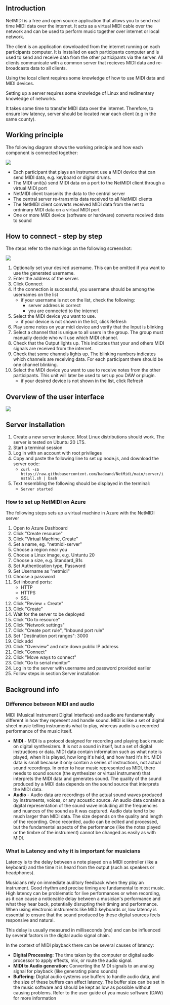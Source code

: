 
## Introduction

NetMIDI is a free and open source application that allows you to send real time MIDI data over the internet. It acts as a virtual MIDI cable over the network and can be used to perform music together over internet or local network.

The client is an application downloaded from the internet running on each participants computer. It is installed on each participants computer and is used to send and receive data from the other participants via the server. All clients communicate with a common server that recieves MIDI data and re-broadcasts data to all clients.

Using the local client requires some knowledge of how to use MIDI data and MIDI devices.

Setting up a server requires some knowledge of Linux and redimentary knowledge of networks. 

It takes some time to transfer MIDI data over the internet. Therefore, to ensure low latency, server should be located near each client (e.g in the same county).

## Working principle
The following diagram shows the working principle and how each component is connected together:

![](resources/Communication.png)

- Each participant that plays an instrument use a MIDI device that can send MIDI data, e.g. keyboard or digital drums.
- The MIDI unit(s) send MIDI data on a port to the NetMIDI client through a virtual MIDI port
- NetMIDI client transmits the data to the central server
- The central server re-transmits data received to all NetMIDI clients
- The NetMIDI client converts received MIDI data from the net to ordninary MIDI data on a virtual MIDI port
- One or more MIDI device (software or hardware) converts received data to sound



## How to connect - step by step

The steps refer to the markings on the following screenshot:


![](resources/how-to-connect.png)


1. Optionally set your desired username. This can be omitted if you want to use the generated username.
2. Enter the address of the server.
3. Click Connect
4. If the connection is successful, you username should be among the usernames on the list
	- if your username is not on the list, check the following:
		- server address is correct
		- you are connected to the internet
5. Select the MIDI device you want to use.
	- if your device is not shown in the list, click Refresh
6. Play some notes on your midi device and verify that the Input is blinking
7. Select a channel that is unique to all users in the group. The group must manually decide who will use which MIDI channel.
8. Check that the Output lights up. This indicates that your and others MIDI signals are received from the internet.
9. Check that some channels lights up. The blinking numbers indicates which channels are receiving data. For each participant there should be one channel blinking.
10. Select the MIDI device you want to use to receive notes from the other participants. This unit will later be used to set up you DAW or plugin.
	- if your desired device is not shown in the list, click Refresh
## Overview of the user interface

![](resources/client-max-main-window.png)




## Server installation



1. Create a new server instance. Most Linux distributions should work. The server is tested on Ubuntu 20 LTS.
2. Start a terminal session
3. Log in with an account with root privileges
4. Copy and paste the following line to set up node.js, and download the server code:
	- ```curl -sS https://raw.githubusercontent.com/badeand/NetMidi/main/server/install.sh | bash```
5. Text resembling the following should be displayed in the terminal:
	- ```Server started```





### How to set up NetMIDI on Azure

The following steps sets up a virtual machine in Azure with the NetMIDI server

1. Open to Azure Dashboard
2. Click "Create resource"
3. Click "Virtual Machine, Create"
4. Set a name, eg. "netmidi-server"
5. Choose a region near you
6. Choose a Linux image, e.g. Untuntu 20
7. Choose a size, e.g. Standard_B1s
8. Set Authentication type, Password
9. Set Username as "netmidi"
10. Choose a password
11. Set inbound ports:
	- HTTP
	- HTTPS
	- SSL
12. Click "Review + Create"
13. Click "Create"
14. Wait for the server to be deployed
15. Click "Go to resource"
16. Click "Network settings"
17. Click "Create port rule", "Inbound port rule"
19. Set "Destination port ranges": 3000
20. Click add
21. Click "Overview" and note down public IP address
22. Click "Connect"
23. Click "Move ways to connect"
24. Click "Go to serial monitor"
25. Log in to the server with username and password provided earlier
26. Follow steps in section Server installation



## Background info

### Difference between MIDI and audio

  
MIDI (Musical Instrument Digital Interface) and audio are fundamentally different in how they represent and handle sound. MIDI is like a set of digital sheet music telling instruments what to play, whereas audio is a recorded performance of the music itself.

- **MIDI** - MIDI is a protocol designed for recording and playing back music on digital synthesizers. It is not a sound in itself, but a set of digital instructions or data. MIDI data contain information such as what note is played, when it is played, how long it's held, and how hard it's hit. MIDI data is small because it only contain a series of instructions, not actual sound recordings. In order to hear music represented as MIDI, there needs to sound source (the synthesizer or virtual instrument) that interprets the MIDI data and generates sound. The quality of the sound produced by a MIDI data depends on the sound source that interprets the MIDI data.
- **Audio** - Audio data are  recordings of the actual sound waves produced by instruments, voices, or any acoustic source. An audio data contains a digital representation of the sound wave including all the frequencies and nuances of the sound as it was captured. Audio data tend to be much larger than MIDI data. The size depends on the quality and length of the recording. Once recorded, audio can be edited and processed, but the fundamental aspects of the performance (like the notes played or the timbre of the instrument) cannot be changed as easily as with MIDI.


### What is Latency and why it is important for musicians


Latency is to the delay between a note played on a MIDI controller (like a keyboard) and the time it is heard from the output (such as speakers or headphones).

Musicians rely on immediate auditory feedback when they play an instrument. Good rhythm and precise timing are fundamental to most music. High latency can be problematic for live performances or when recording, as it can cause a noticeable delay between a musician's performance and what they hear back, potentially disrupting their timing and performance. When using electronic instruments like MIDI keyboards or, low latency is essential to ensure that the sound produced by these digital sources feels responsive and natural.

This delay is usually measured in milliseconds (ms) and can be influenced by several factors in the digital audio signal chain.

In the context of MIDI playback there can be several causes of latency:

- **Digital Processing**: The time taken by the computer or digital audio processor to apply effects, mix, or route the audio signal.
- **MIDI to Audio generation**: Converting the MIDI signals to an analog signal for playback (like generating piano sounds)
- **Buffering**: Digital audio systems use buffers to handle audio data, and the size of these buffers can affect latency. The buffer size can be set in the music software and should be kept as low as possible without causing problems. Refer to the user guide of you music software (DAW) for more information


